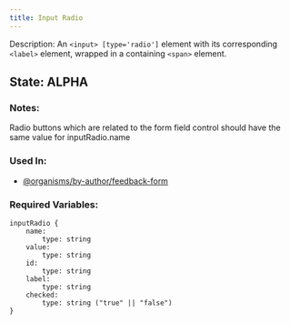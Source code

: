 ```yaml
---
title: Input Radio
---
```

Description: An `<input> [type='radio']`  element with its corresponding `<label>` element, wrapped in a containing `<span>` element.

## State: ALPHA

### Notes:
Radio buttons which are related to the form field control should have the same value for inputRadio.name

### Used In:
- [@organisms/by-author/feedback-form](/?p=organisms-feedback-form)

### Required Variables:
~~~
inputRadio {
    name:
        type: string
    value:
        type: string
    id:
        type: string
    label:
        type: string
    checked:
        type: string ("true" || "false")
}
~~~
